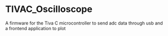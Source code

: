 # TIVAC_Oscilloscope
A firmware for the Tiva C microcontroller to send adc data through usb and a frontend application to plot
